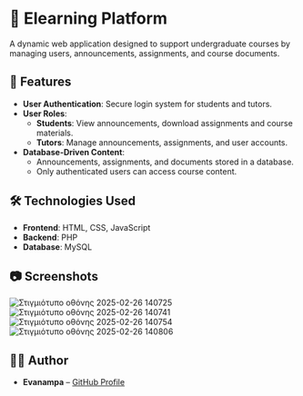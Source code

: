 # 🏫 Elearning Platform

A dynamic web application designed to support undergraduate courses by managing users, announcements, assignments, and course documents.

## 📌 Features
- **User Authentication**: Secure login system for students and tutors.
- **User Roles**:
  - **Students**: View announcements, download assignments and course materials.
  - **Tutors**: Manage announcements, assignments, and user accounts.
- **Database-Driven Content**:
  - Announcements, assignments, and documents stored in a database.
  - Only authenticated users can access course content.

## 🛠️ Technologies Used
- **Frontend**: HTML, CSS, JavaScript
- **Backend**: PHP
- **Database**: MySQL

## 📷 Screenshots

![Στιγμιότυπο οθόνης 2025-02-26 140725](https://github.com/user-attachments/assets/adb37ba0-a224-4cf6-bf63-bfe75f7a39fa)
![Στιγμιότυπο οθόνης 2025-02-26 140741](https://github.com/user-attachments/assets/5939e4d4-a76a-4acd-8865-1af7872ba71f)
![Στιγμιότυπο οθόνης 2025-02-26 140754](https://github.com/user-attachments/assets/3df8a58e-e44d-49cd-a900-b7ddb194e7d1)
![Στιγμιότυπο οθόνης 2025-02-26 140806](https://github.com/user-attachments/assets/6db9a89a-3507-4517-a987-533922241d42)


## 👩‍💻 Author
- **Evanampa** – [GitHub Profile](https://github.com/evanampa)
